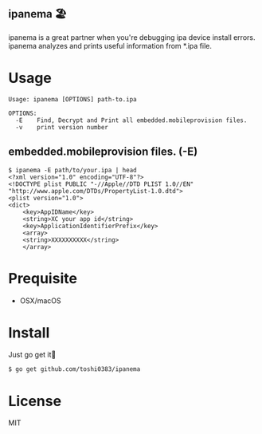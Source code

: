 ipanema 🏖
---

ipanema is a great partner when you're debugging ipa device install errors.
ipanema analyzes and prints useful information from *.ipa file.

# Usage

```
Usage: ipanema [OPTIONS] path-to.ipa

OPTIONS:
  -E    Find, Decrypt and Print all embedded.mobileprovision files.
  -v    print version number
```

## embedded.mobileprovision files. (-E)
```
$ ipanema -E path/to/your.ipa | head
<?xml version="1.0" encoding="UTF-8"?>
<!DOCTYPE plist PUBLIC "-//Apple//DTD PLIST 1.0//EN" "http://www.apple.com/DTDs/PropertyList-1.0.dtd">
<plist version="1.0">
<dict>
    <key>AppIDName</key>
    <string>XC your app id</string>
    <key>ApplicationIdentifierPrefix</key>
    <array>
    <string>XXXXXXXXXX</string>
    </array>
```

# Prequisite

- OSX/macOS

# Install

Just go get it🚀

```
$ go get github.com/toshi0383/ipanema
```

# License
MIT
